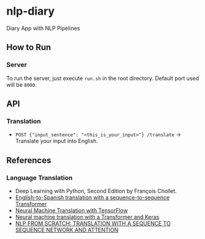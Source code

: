 # nlp-diary

Diary App with NLP Pipelines

## How to Run

### Server

To run the server, just execute `run.sh` in the root directory. Default port used will be `8000`.

## API

### Translation

-   `POST {"input_sentence": "<this_is_your_input>"} /translate` -> Translate your input into English.

## References

### Language Translation

-   Deep Learning with Python, Second Edition by François Chollet.
-   [English-to-Spanish translation with a sequence-to-sequence Transformer](https://keras.io/examples/nlp/neural_machine_translation_with_transformer/)
-   [Neural Machine Translation with TensorFlow](https://blog.paperspace.com/neural-machine-translation-with-tensorflow/)
-   [Neural machine translation with a Transformer and Keras](https://www.tensorflow.org/text/tutorials/transformer)
-   [NLP FROM SCRATCH: TRANSLATION WITH A SEQUENCE TO SEQUENCE NETWORK AND ATTENTION](https://pytorch.org/tutorials/intermediate/seq2seq_translation_tutorial.html)
